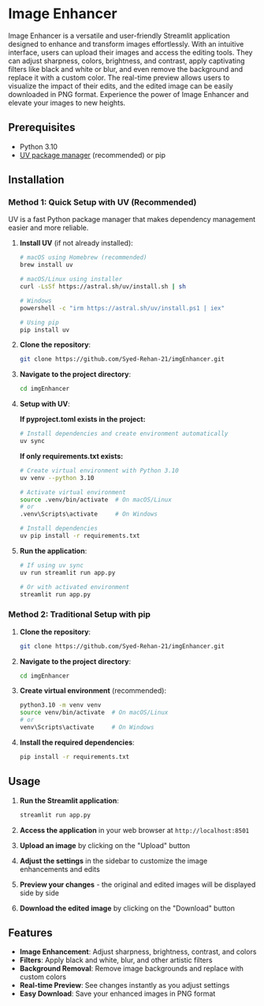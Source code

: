 # Image Enhancer

Image Enhancer is a versatile and user-friendly Streamlit application designed to enhance and transform images effortlessly. With an intuitive interface, users can upload their images and access the editing tools. They can adjust sharpness, colors, brightness, and contrast, apply captivating filters like black and white or blur, and even remove the background and replace it with a custom color. The real-time preview allows users to visualize the impact of their edits, and the edited image can be easily downloaded in PNG format. Experience the power of Image Enhancer and elevate your images to new heights.

## Prerequisites
- Python 3.10
- [UV package manager](https://docs.astral.sh/uv/) (recommended) or pip

## Installation

### Method 1: Quick Setup with UV (Recommended)
UV is a fast Python package manager that makes dependency management easier and more reliable.

1. **Install UV** (if not already installed):
   ```bash
   # macOS using Homebrew (recommended)
   brew install uv
   
   # macOS/Linux using installer
   curl -LsSf https://astral.sh/uv/install.sh | sh
   
   # Windows
   powershell -c "irm https://astral.sh/uv/install.ps1 | iex"
   
   # Using pip
   pip install uv
   ```

2. **Clone the repository**:
   ```bash
   git clone https://github.com/Syed-Rehan-21/imgEnhancer.git
   ```

3. **Navigate to the project directory**:
   ```bash
   cd imgEnhancer
   ```

4. **Setup with UV**:
   
   **If pyproject.toml exists in the project:**
   ```bash
   # Install dependencies and create environment automatically
   uv sync
   ```
   
   **If only requirements.txt exists:**
   ```bash
   # Create virtual environment with Python 3.10
   uv venv --python 3.10
   
   # Activate virtual environment
   source .venv/bin/activate  # On macOS/Linux
   # or
   .venv\Scripts\activate     # On Windows
   
   # Install dependencies
   uv pip install -r requirements.txt
   ```

5. **Run the application**:
   ```bash
   # If using uv sync
   uv run streamlit run app.py
   
   # Or with activated environment
   streamlit run app.py
   ```

### Method 2: Traditional Setup with pip

1. **Clone the repository**:
   ```bash
   git clone https://github.com/Syed-Rehan-21/imgEnhancer.git
   ```

2. **Navigate to the project directory**:
   ```bash
   cd imgEnhancer
   ```

3. **Create virtual environment** (recommended):
   ```bash
   python3.10 -m venv venv
   source venv/bin/activate  # On macOS/Linux
   # or
   venv\Scripts\activate     # On Windows
   ```

4. **Install the required dependencies**:
   ```bash
   pip install -r requirements.txt
   ```

## Usage

1. **Run the Streamlit application**:
   ```bash
   streamlit run app.py
   ```

2. **Access the application** in your web browser at `http://localhost:8501`

3. **Upload an image** by clicking on the "Upload" button 

4. **Adjust the settings** in the sidebar to customize the image enhancements and edits

5. **Preview your changes** - the original and edited images will be displayed side by side

6. **Download the edited image** by clicking on the "Download" button

## Features
- **Image Enhancement**: Adjust sharpness, brightness, contrast, and colors
- **Filters**: Apply black and white, blur, and other artistic filters
- **Background Removal**: Remove image backgrounds and replace with custom colors
- **Real-time Preview**: See changes instantly as you adjust settings
- **Easy Download**: Save your enhanced images in PNG format